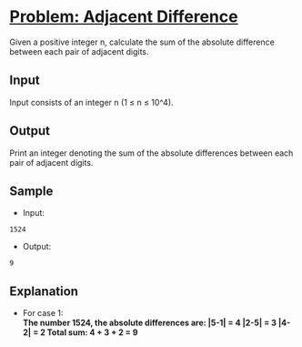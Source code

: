 # [Problem: Adjacent Difference](https://my.newtonschool.co/playground/code/86irx6rrc7z2)

Given a positive integer n, calculate the sum of the absolute difference between each pair of adjacent digits.

## Input

Input consists of an integer n (1 ≤ n ≤ 10^4).

## Output

Print an integer denoting the sum of the absolute differences between each pair of adjacent digits.

## Sample

- Input:
```
1524
```

- Output:
```
9
```

## Explanation

- For case 1: <br> **The number 1524, the absolute differences are:
|5-1| = 4
|2-5| = 3
|4-2| = 2
Total sum: 4 + 3 + 2 = 9**
